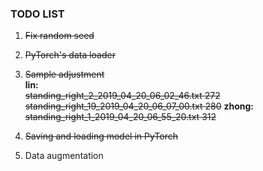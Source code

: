 ### TODO LIST
1. ~~Fix random seed~~
2. ~~PyTorch's data loader~~
3. ~~Sample adjustment~~\
**lin:**\
~~standing_right_2_2019_04_20_06_02_46.txt 272
standing_right_19_2019_04_20_06_07_00.txt 280~~
**zhong:**\
~~standing_right_1_2019_04_20_06_55_20.txt 312~~

3. ~~Saving and loading model in PyTorch~~
4. Data augmentation
